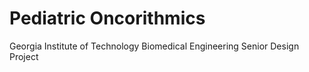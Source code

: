 # Pediatric Oncorithmics

Georgia Institute of Technology
Biomedical Engineering
Senior Design Project
